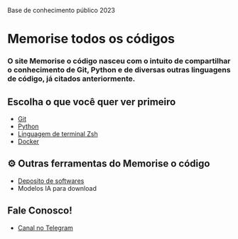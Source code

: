 Base de conhecimento público 2023
# Memorise todos os códigos
### O site Memorise o código nasceu com o intuito de compartilhar o conhecimento de Git, Python e de diversas outras linguagens de código, já citados anteriormente.

## Escolha o que você quer ver primeiro

- [Git](https://memorise-codigos.github.io/Git/)
- [Python](https://memorise-codigos.github.io/python/)
- [Linguagem de terminal Zsh](https://memorise-codigos.github.io/Linguagem-zsh/)
- [Docker](https://memorise-codigos.github.io/Docker)


## ⚙ Outras ferramentas do Memorise o código
- [Deposito de softwares](https://memorise-codigos.github.io/Deposito-de-apps-incrives/)
- Modelos IA para download

## Fale Conosco!
- [Canal no Telegram](https://t.me/memoriseocodugo)
